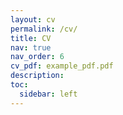 ```yaml
---
layout: cv
permalink: /cv/
title: CV
nav: true
nav_order: 6
cv_pdf: example_pdf.pdf
description: 
toc:
  sidebar: left
---
```

